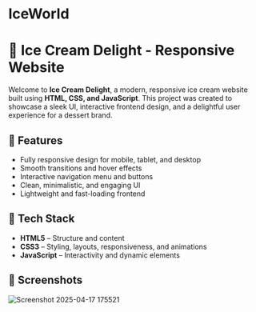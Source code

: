 # IceWorld

# 🍦 Ice Cream Delight - Responsive Website

Welcome to **Ice Cream Delight**, a modern, responsive ice cream website built using **HTML, CSS, and JavaScript**. This project was created to showcase a sleek UI, interactive frontend design, and a delightful user experience for a dessert brand.

## 🌟 Features

- Fully responsive design for mobile, tablet, and desktop
- Smooth transitions and hover effects
- Interactive navigation menu and buttons
- Clean, minimalistic, and engaging UI
- Lightweight and fast-loading frontend

## 🚀 Tech Stack

- **HTML5** – Structure and content
- **CSS3** – Styling, layouts, responsiveness, and animations
- **JavaScript** – Interactivity and dynamic elements

## 📸 Screenshots
![Screenshot 2025-04-17 175521](https://github.com/user-attachments/assets/4e80d860-fa14-4ca5-b7ea-f27704160cac)

